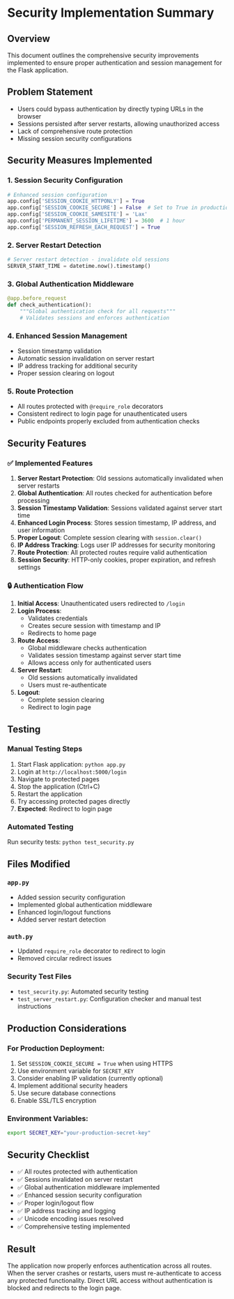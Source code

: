 # Security Implementation Summary

## Overview
This document outlines the comprehensive security improvements implemented to ensure proper authentication and session management for the Flask application.

## Problem Statement
- Users could bypass authentication by directly typing URLs in the browser
- Sessions persisted after server restarts, allowing unauthorized access
- Lack of comprehensive route protection
- Missing session security configurations

## Security Measures Implemented

### 1. Session Security Configuration
```python
# Enhanced session configuration
app.config['SESSION_COOKIE_HTTPONLY'] = True
app.config['SESSION_COOKIE_SECURE'] = False  # Set to True in production with HTTPS
app.config['SESSION_COOKIE_SAMESITE'] = 'Lax'
app.config['PERMANENT_SESSION_LIFETIME'] = 3600  # 1 hour
app.config['SESSION_REFRESH_EACH_REQUEST'] = True
```

### 2. Server Restart Detection
```python
# Server restart detection - invalidate old sessions
SERVER_START_TIME = datetime.now().timestamp()
```

### 3. Global Authentication Middleware
```python
@app.before_request
def check_authentication():
    """Global authentication check for all requests"""
    # Validates sessions and enforces authentication
```

### 4. Enhanced Session Management
- Session timestamp validation
- Automatic session invalidation on server restart
- IP address tracking for additional security
- Proper session clearing on logout

### 5. Route Protection
- All routes protected with `@require_role` decorators
- Consistent redirect to login page for unauthenticated users
- Public endpoints properly excluded from authentication checks

## Security Features

### ✅ Implemented Features
1. **Server Restart Protection**: Old sessions automatically invalidated when server restarts
2. **Global Authentication**: All routes checked for authentication before processing
3. **Session Timestamp Validation**: Sessions validated against server start time
4. **Enhanced Login Process**: Stores session timestamp, IP address, and user information
5. **Proper Logout**: Complete session clearing with `session.clear()`
6. **IP Address Tracking**: Logs user IP addresses for security monitoring
7. **Route Protection**: All protected routes require valid authentication
8. **Session Security**: HTTP-only cookies, proper expiration, and refresh settings

### 🔒 Authentication Flow
1. **Initial Access**: Unauthenticated users redirected to `/login`
2. **Login Process**: 
   - Validates credentials
   - Creates secure session with timestamp and IP
   - Redirects to home page
3. **Route Access**: 
   - Global middleware checks authentication
   - Validates session timestamp against server start time
   - Allows access only for authenticated users
4. **Server Restart**: 
   - Old sessions automatically invalidated
   - Users must re-authenticate
5. **Logout**: 
   - Complete session clearing
   - Redirect to login page

## Testing

### Manual Testing Steps
1. Start Flask application: `python app.py`
2. Login at `http://localhost:5000/login`
3. Navigate to protected pages
4. Stop the application (Ctrl+C)
5. Restart the application
6. Try accessing protected pages directly
7. **Expected**: Redirect to login page

### Automated Testing
Run security tests: `python test_security.py`

## Files Modified

### `app.py`
- Added session security configuration
- Implemented global authentication middleware
- Enhanced login/logout functions
- Added server restart detection

### `auth.py`
- Updated `require_role` decorator to redirect to login
- Removed circular redirect issues

### Security Test Files
- `test_security.py`: Automated security testing
- `test_server_restart.py`: Configuration checker and manual test instructions

## Production Considerations

### For Production Deployment:
1. Set `SESSION_COOKIE_SECURE = True` when using HTTPS
2. Use environment variable for `SECRET_KEY`
3. Consider enabling IP validation (currently optional)
4. Implement additional security headers
5. Use secure database connections
6. Enable SSL/TLS encryption

### Environment Variables:
```bash
export SECRET_KEY="your-production-secret-key"
```

## Security Checklist

- ✅ All routes protected with authentication
- ✅ Sessions invalidated on server restart
- ✅ Global authentication middleware implemented
- ✅ Enhanced session security configuration
- ✅ Proper login/logout flow
- ✅ IP address tracking and logging
- ✅ Unicode encoding issues resolved
- ✅ Comprehensive testing implemented

## Result
The application now properly enforces authentication across all routes. When the server crashes or restarts, users must re-authenticate to access any protected functionality. Direct URL access without authentication is blocked and redirects to the login page.
